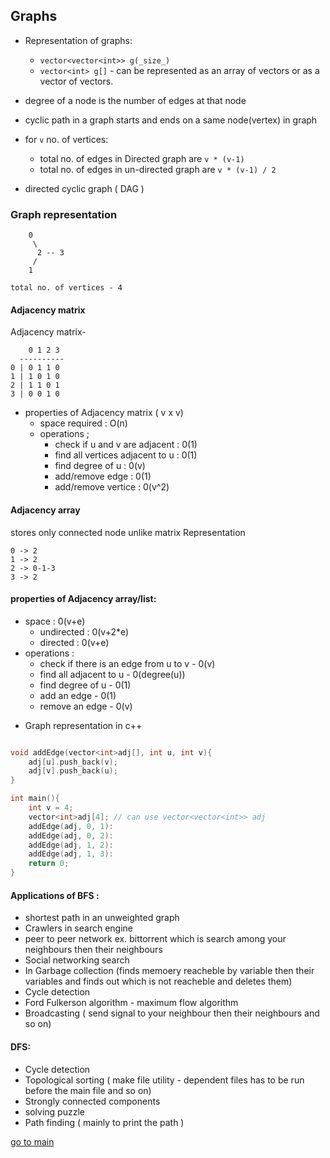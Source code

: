 ## Graphs

- Representation of graphs:
    - ``vector<vector<int>> g(_size_)``
    - `vector<int> g[]` - can be represented as an array of vectors or as a vector of vectors.

- degree of a node is the number of edges at that node
- cyclic path in a graph starts and ends on a same node(vertex) in graph
- for `v` no. of vertices:
    - total no. of edges in Directed graph are `v * (v-1)`
    - total no. of edges in un-directed graph are `v * (v-1) / 2`
- directed cyclic graph ( DAG )

### Graph representation
```
    0 
     \
      2 -- 3  
     /
    1

total no. of vertices - 4
```
 
#### Adjacency matrix
Adjacency matrix- 
```
    0 1 2 3
  ----------
0 | 0 1 1 0
1 | 1 0 1 0
2 | 1 1 0 1
3 | 0 0 1 0

```

- properties of Adjacency matrix ( v x v)
    * space required : O(n)
    * operations ; 
        - check if u and v are adjacent : 0(1)
        - find all vertices adjacent to u : 0(1)
        - find degree of u : 0(v)
        - add/remove edge : 0(1)
        - add/remove vertice : 0(v^2)

#### Adjacency array 
stores only connected node unlike matrix Representation
```
0 -> 2
1 -> 2 
2 -> 0-1-3
3 -> 2
```

#### properties of Adjacency array/list:
* space : 0(v+e)
    - undirected : 0(v+2*e)
    - directed : 0(v+e)
* operations : 
    - check if there is an edge from u to v - 0(v)
    - find all adjacent to u - 0(degree(u))
    - find degree of u - 0(1)
    - add an edge - 0(1)
    - remove an edge - 0(v)

- Graph representation in c++
```c++

void addEdge(vector<int>adj[], int u, int v){
    adj[u].push_back(v);
    adj[v].push_back(u);
}

int main(){
    int v = 4;
    vector<int>adj[4]; // can use vector<vector<int>> adj
    addEdge(adj, 0, 1):
    addEdge(adj, 0, 2):
    addEdge(adj, 1, 2):
    addEdge(adj, 1, 3):
    return 0;
}

```
#### Applications of BFS :
- shortest path in an unweighted graph
- Crawlers in search engine 
- peer to peer network ex. bittorrent which is search among your neighbours then their neighbours
- Social networking search 
- In Garbage collection (finds memoery reacheble by variable then their variables and finds out which is not reacheble and deletes them)
- Cycle detection
- Ford Fulkerson algorithm - maximum flow algorithm
- Broadcasting ( send signal to your neighbour then their neighbours and so on)

#### DFS:
- Cycle detection
- Topological sorting ( make file utility - dependent files has to be run before the main file and so on)
- Strongly connected components
- solving puzzle
- Path finding ( mainly to print the path )

[go to main](../../README.md)
